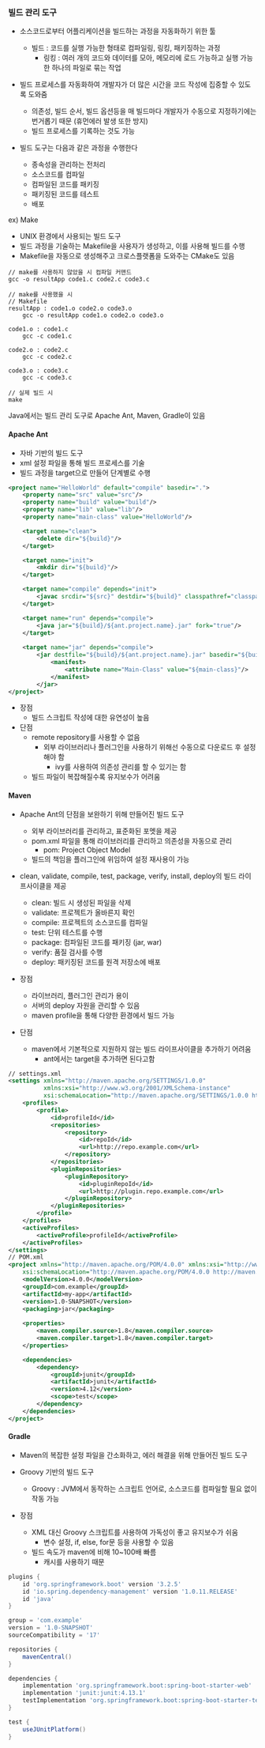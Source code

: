 ### 빌드 관리 도구
- 소스코드로부터 어플리케이션을 빌드하는 과정을 자동화하기 위한 툴
  - 빌드 : 코드를 실행 가능한 형태로 컴파일링, 링킹, 패키징하는 과정
    - 링킹 : 여러 개의 코드와 데이터를 모아, 메모리에 로드 가능하고 실행 가능한 하나의 파일로 묶는 작업

- 빌드 프로세스를 자동화하여 개발자가 더 많은 시간을 코드 작성에 집중할 수 있도록 도와줌
  - 의존성, 빌드 순서, 빌드 옵션등을 매 빌드마다 개발자가 수동으로 지정하기에는 번거롭기 때문 (휴먼에러 발생 또한 방지)
  - 빌드 프로세스를 기록하는 것도 가능
- 빌드 도구는 다음과 같은 과정을 수행한다
  - 종속성을 관리하는 전처리
  - 소스코드를 컴파일
  - 컴파일된 코드를 패키징
  - 패키징된 코드를 테스트
  - 배포


ex) Make
  - UNIX 환경에서 사용되는 빌드 도구
  - 빌드 과정을 기술하는 Makefile을 사용자가 생성하고, 이를 사용해 빌드를 수행
  - Makefile을 자동으로 생성해주고 크로스플랫폼을 도와주는 CMake도 있음
```shell
// make를 사용하지 않았을 시 컴파일 커맨드
gcc -o resultApp code1.c code2.c code3.c

// make를 사용했을 시
// Makefile
resultApp : code1.o code2.o code3.o
    gcc -o resultApp code1.o code2.o code3.o

code1.o : code1.c
    gcc -c code1.c

code2.o : code2.c
    gcc -c code2.c

code3.o : code3.c
    gcc -c code3.c

// 실제 빌드 시
make
```

Java에서는 빌드 관리 도구로 Apache Ant, Maven, Gradle이 있음

#### Apache Ant
- 자바 기반의 빌드 도구
- xml 설정 파일을 통해 빌드 프로세스를 기술
- 빌드 과정을 target으로 만들어 단계별로 수행
```xml
<project name="HelloWorld" default="compile" basedir=".">
    <property name="src" value="src"/>
    <property name="build" value="build"/>
    <property name="lib" value="lib"/>
    <property name="main-class" value="HelloWorld"/>

    <target name="clean">
        <delete dir="${build}"/>
    </target>

    <target name="init">
        <mkdir dir="${build}"/>
    </target>

    <target name="compile" depends="init">
        <javac srcdir="${src}" destdir="${build}" classpathref="classpath"/>
    </target>

    <target name="run" depends="compile">
        <java jar="${build}/${ant.project.name}.jar" fork="true"/>
    </target>
    
    <target name="jar" depends="compile">
        <jar destfile="${build}/${ant.project.name}.jar" basedir="${build}">
            <manifest>
                <attribute name="Main-Class" value="${main-class}"/>
            </manifest>
        </jar>
</project>
```
- 장점
  - 빌드 스크립트 작성에 대한 유연성이 높음
- 단점
  - remote repository를 사용할 수 없음
    - 외부 라이브러리나 플러그인을 사용하기 위해선 수동으로 다운로드 후 설정해야 함
      - ivy를 사용하여 의존성 관리를 할 수 있기는 함
  - 빌드 파일이 복잡해질수록 유지보수가 어려움

#### Maven
- Apache Ant의 단점을 보완하기 위해 만들어진 빌드 도구
  - 외부 라이브러리를 관리하고, 표준화된 포멧을 제공
  - pom.xml 파일을 통해 라이브러리를 관리하고 의존성을 자동으로 관리
    - pom: Project Object Model
  - 빌드의 책임을 플러그인에 위임하여 설정 재사용이 가능
- clean, validate, compile, test, package, verify, install, deploy의 빌드 라이프사이클을 제공
  - clean: 빌드 시 생성된 파일을 삭제
  - validate: 프로젝트가 올바른지 확인
  - compile: 프로젝트의 소스코드를 컴파일
  - test: 단위 테스트를 수행
  - package: 컴파일된 코드를 패키징 (jar, war)
  - verify: 품질 검사를 수행
  - deploy: 패키징된 코드를 원격 저장소에 배포

- 장점
  - 라이브러리, 플러그인 관리가 용이
  - 서버의 deploy 자원을 관리할 수 있음
  - maven profile을 통해 다양한 환경에서 빌드 가능
- 단점
  - maven에서 기본적으로 지원하지 않는 빌드 라이프사이클을 추가하기 어려움
    - ant에서는 target을 추가하면 된다고함

```xml
// settings.xml
<settings xmlns="http://maven.apache.org/SETTINGS/1.0.0"
          xmlns:xsi="http://www.w3.org/2001/XMLSchema-instance"
          xsi:schemaLocation="http://maven.apache.org/SETTINGS/1.0.0 http://maven.apache.org/xsd/settings-1.0.0.xsd">
    <profiles>
        <profile>
            <id>profileId</id>
            <repositories>
                <repository>
                    <id>repoId</id>
                    <url>http://repo.example.com</url>
                </repository>
            </repositories>
            <pluginRepositories>
                <pluginRepository>
                    <id>pluginRepoId</id>
                    <url>http://plugin.repo.example.com</url>
                </pluginRepository>
            </pluginRepositories>
        </profile>
    </profiles>
    <activeProfiles>
        <activeProfile>profileId</activeProfile>
    </activeProfiles>
</settings>
// POM.xml
<project xmlns="http://maven.apache.org/POM/4.0.0" xmlns:xsi="http://www.w3.org/2001/XMLSchema-instance"
    xsi:schemaLocation="http://maven.apache.org/POM/4.0.0 http://maven.apache.org/xsd/maven-4.0.0.xsd">
    <modelVersion>4.0.0</modelVersion>
    <groupId>com.example</groupId>
    <artifactId>my-app</artifactId>
    <version>1.0-SNAPSHOT</version>
    <packaging>jar</packaging>
    
    <properties>
        <maven.compiler.source>1.8</maven.compiler.source>
        <maven.compiler.target>1.8</maven.compiler.target>
    </properties>

    <dependencies>
        <dependency>
            <groupId>junit</groupId>
            <artifactId>junit</artifactId>
            <version>4.12</version>
            <scope>test</scope>
        </dependency>
    </dependencies> 
</project>
```

#### Gradle
- Maven의 복잡한 설정 파일을 간소화하고, 에러 해결을 위해 만들어진 빌드 도구
- Groovy 기반의 빌드 도구
  - Groovy : JVM에서 동작하는 스크립트 언어로, 소스코드를 컴파일할 필요 없이 작동 가능

- 장점
  - XML 대신 Groovy 스크립트를 사용하여 가독성이 좋고 유지보수가 쉬움
    - 변수 설정, if, else, for문 등을 사용할 수 있음
  - 빌드 속도가 maven에 비해 10~100배 빠름
    - 캐시를 사용하기 때문


```groovy
plugins {
    id 'org.springframework.boot' version '3.2.5'
    id 'io.spring.dependency-management' version '1.0.11.RELEASE'
    id 'java'
}

group = 'com.example'
version = '1.0-SNAPSHOT'
sourceCompatibility = '17'

repositories {
    mavenCentral()
}

dependencies {
    implementation 'org.springframework.boot:spring-boot-starter-web'
    implementation 'junit:junit:4.13.1'
    testImplementation 'org.springframework.boot:spring-boot-starter-test'
}

test {
    useJUnitPlatform()
}
```